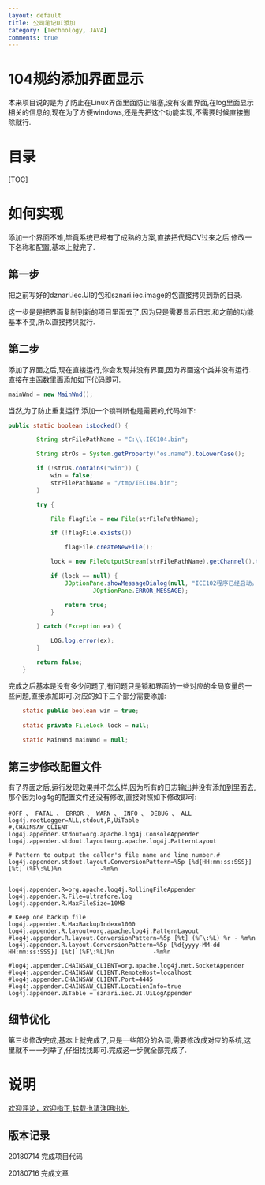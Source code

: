 ```yaml
---
layout: default
title: 公司笔记UI添加
category: [Technology, JAVA]
comments: true
---
```



# 104规约添加界面显示
本来项目说的是为了防止在Linux界面里面防止阻塞,没有设置界面,在log里面显示相关的信息的,现在为了方便windows,还是先把这个功能实现,不需要时候直接删除就行.










# 目录

[TOC]



# 如何实现
添加一个界面不难,毕竟系统已经有了成熟的方案,直接把代码CV过来之后,修改一下名称和配置,基本上就完了.

## 第一步
把之前写好的dznari.iec.UI的包和sznari.iec.image的包直接拷贝到新的目录.

这一步是是把界面复制到新的项目里面去了,因为只是需要显示日志,和之前的功能基本不变,所以直接拷贝就行.

## 第二步
添加了界面之后,现在直接运行,你会发现并没有界面,因为界面这个类并没有运行.直接在主函数里面添加如下代码即可.

```java
mainWnd = new MainWnd();
```

当然,为了防止重复运行,添加一个锁判断也是需要的,代码如下:
```java
public static boolean isLocked() {

		String strFilePathName = "C:\\.IEC104.bin";

		String strOs = System.getProperty("os.name").toLowerCase();

		if (!strOs.contains("win")) {
			win = false;
			strFilePathName = "/tmp/IEC104.bin";
		}

		try {

			File flagFile = new File(strFilePathName);

			if (!flagFile.exists())

				flagFile.createNewFile();

			lock = new FileOutputStream(strFilePathName).getChannel().tryLock();

			if (lock == null) {
				JOptionPane.showMessageDialog(null, "ICE102程序已经启动。", "ICE102程序",
						JOptionPane.ERROR_MESSAGE);

				return true;
			}

		} catch (Exception ex) {

			LOG.log.error(ex);
		}

		return false;
	}
```

完成之后基本是没有多少问题了,有问题只是锁和界面的一些对应的全局变量的一些问题,直接添加即可.对应的如下三个部分需要添加:
```java
	static public boolean win = true;
	
	static private FileLock lock = null;
	
	static MainWnd mainWnd = null;
```

## 第三步修改配置文件
有了界面之后,运行发现效果并不怎么样,因为所有的日志输出并没有添加到里面去,那个因为log4g的配置文件还没有修改,直接对照如下修改即可:
```
#OFF 、 FATAL 、 ERROR 、 WARN 、 INFO 、 DEBUG 、 ALL
log4j.rootLogger=ALL,stdout,R,UiTable
#,CHAINSAW_CLIENT
log4j.appender.stdout=org.apache.log4j.ConsoleAppender
log4j.appender.stdout.layout=org.apache.log4j.PatternLayout

# Pattern to output the caller's file name and line number.#
log4j.appender.stdout.layout.ConversionPattern=%5p [%d{HH:mm:ss:SSS}] [%t] (%F\:%L)%n           -%m%n


log4j.appender.R=org.apache.log4j.RollingFileAppender 
log4j.appender.R.File=ultrafore.log
log4j.appender.R.MaxFileSize=10MB 

# Keep one backup file
log4j.appender.R.MaxBackupIndex=1000
log4j.appender.R.layout=org.apache.log4j.PatternLayout
#log4j.appender.R.layout.ConversionPattern=%5p [%t] (%F\:%L) %r - %m%n
log4j.appender.R.layout.ConversionPattern=%5p [%d{yyyy-MM-dd HH:mm:ss:SSS}] [%t] (%F\:%L)%n           -%m%n

#log4j.appender.CHAINSAW_CLIENT=org.apache.log4j.net.SocketAppender
#log4j.appender.CHAINSAW_CLIENT.RemoteHost=localhost
#log4j.appender.CHAINSAW_CLIENT.Port=4445
#log4j.appender.CHAINSAW_CLIENT.LocationInfo=true
log4j.appender.UiTable = sznari.iec.UI.UiLogAppender
```


## 细节优化
第三步修改完成,基本上就完成了,只是一些部分的名词,需要修改成对应的系统,这里就不一一列举了,仔细找找即可.完成这一步就全部完成了.


# 说明

[欢迎评论，欢迎指正,转载也请注明出处.](https://wangkun19930608.github.io/technology/java/2018/07/16/company-addui/ )

## 版本记录
20180714 完成项目代码

20180716 完成文章
